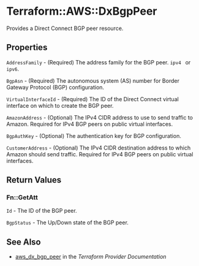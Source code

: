 # Terraform::AWS::DxBgpPeer

Provides a Direct Connect BGP peer resource.

## Properties

`AddressFamily` - (Required) The address family for the BGP peer. `ipv4 ` or `ipv6`.

`BgpAsn` - (Required) The autonomous system (AS) number for Border Gateway Protocol (BGP) configuration.

`VirtualInterfaceId` - (Required) The ID of the Direct Connect virtual interface on which to create the BGP peer.

`AmazonAddress` - (Optional) The IPv4 CIDR address to use to send traffic to Amazon. Required for IPv4 BGP peers on public virtual interfaces.

`BgpAuthKey` - (Optional) The authentication key for BGP configuration.

`CustomerAddress` - (Optional) The IPv4 CIDR destination address to which Amazon should send traffic. Required for IPv4 BGP peers on public virtual interfaces.


## Return Values

### Fn::GetAtt

`Id` - The ID of the BGP peer.

`BgpStatus` - The Up/Down state of the BGP peer.

## See Also

* [aws_dx_bgp_peer](https://www.terraform.io/docs/providers/aws/r/dx_bgp_peer.html) in the _Terraform Provider Documentation_